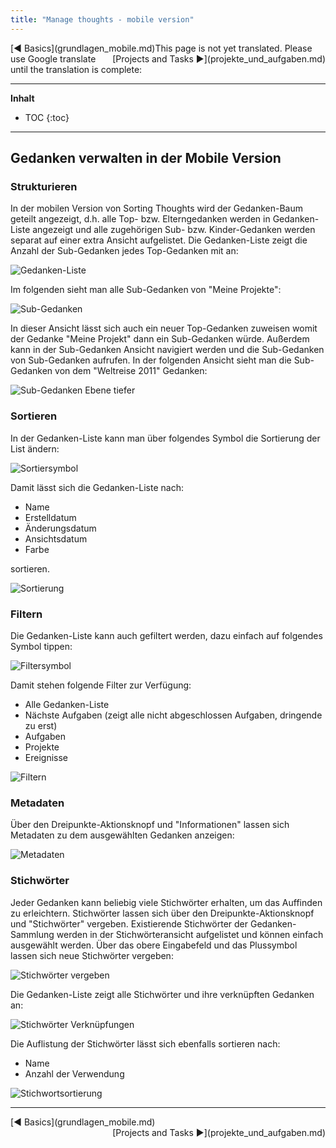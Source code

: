 ```yaml
---
title: "Manage thoughts - mobile version"
---
```


<div class="pageNavigation">
<div style="float:left;">
   [◀️ Basics](grundlagen_mobile.md)
</div>
<div style="float:right;">
  [Projects and Tasks ▶️](projekte_und_aufgaben.md)
</div>
</div>

<div class="notTranslated">
This page is not yet translated. Please use Google translate until the translation is complete:
<div id="google_translate_element"></div>
</div>

---------------
__Inhalt__
* TOC
{:toc}
---------------

## Gedanken verwalten in der Mobile Version

### Strukturieren

In der mobilen Version von Sorting Thoughts wird der Gedanken-Baum geteilt angezeigt, d.h. alle Top- bzw. Elterngedanken werden in Gedanken-Liste angezeigt und alle zugehörigen Sub- bzw. Kinder-Gedanken werden separat auf einer extra Ansicht aufgelistet. Die Gedanken-Liste zeigt die Anzahl der Sub-Gedanken jedes Top-Gedanken mit an:

![Gedanken-Liste](../assets/images/st-ios-gedankenliste.png)

Im folgenden sieht man alle Sub-Gedanken von "Meine Projekte":

![Sub-Gedanken](../assets/images/st-ios-untergedanken-1.png)

In dieser Ansicht lässt sich auch ein neuer Top-Gedanken zuweisen womit der Gedanke "Meine Projekt" dann ein Sub-Gedanken würde. Außerdem kann in der Sub-Gedanken Ansicht navigiert werden und die Sub-Gedanken von Sub-Gedanken aufrufen. In der folgenden Ansicht sieht man die Sub-Gedanken von dem "Weltreise 2011" Gedanken:

![Sub-Gedanken Ebene tiefer](../assets/images/st-ios-untergedanken.png)

### Sortieren

In der Gedanken-Liste kann man über folgendes Symbol die Sortierung der List ändern:

![Sortiersymbol](../assets/images/st-ios-sortiersymbol.png)

Damit lässt sich die Gedanken-Liste nach:

* Name
* Erstelldatum
* Änderungsdatum
* Ansichtsdatum
* Farbe

sortieren.

![Sortierung](../assets/images/st-ios-sortieren.png)

### Filtern

Die Gedanken-Liste kann auch gefiltert werden, dazu einfach auf folgendes Symbol tippen:

![Filtersymbol](../assets/images/st-ios-filtersymbol.png)

Damit stehen folgende Filter zur Verfügung:

* Alle Gedanken-Liste
* Nächste Aufgaben (zeigt alle nicht abgeschlossen Aufgaben, dringende zu erst)
* Aufgaben
* Projekte
* Ereignisse

![Filtern](../assets/images/st-ios-filtern.png)

### Metadaten

Über den Dreipunkte-Aktionsknopf und "Informationen" lassen sich Metadaten zu dem ausgewählten Gedanken anzeigen:

![Metadaten](../assets/images/st-ios-metadaten.png)

### Stichwörter

Jeder Gedanken kann beliebig viele Stichwörter erhalten, um das Auffinden zu erleichtern. Stichwörter lassen sich über den Dreipunkte-Aktionsknopf und "Stichwörter" vergeben. Existierende Stichwörter der Gedanken-Sammlung werden in der Stichwörteransicht aufgelistet und können einfach ausgewählt werden. Über das obere Eingabefeld und das Plussymbol lassen sich neue Stichwörter vergeben:

![Stichwörter vergeben](../assets/images/st-ios-stichwoerter-2.png)

Die Gedanken-Liste zeigt alle Stichwörter und ihre verknüpften Gedanken an:

![Stichwörter Verknüpfungen](../assets/images/st-ios-stichwoerter-1.png)

Die Auflistung der Stichwörter lässt sich ebenfalls sortieren nach:

* Name
* Anzahl der Verwendung

![Stichwortsortierung](../assets/images/st-ios-stichwoerter-sortieren.png)

---------------

<div class="pageNavigation">
<div style="float:left;">
   [◀️ Basics](grundlagen_mobile.md)
</div>
<div style="float:right;">
  [Projects and Tasks ▶️](projekte_und_aufgaben.md)
</div>
</div>
